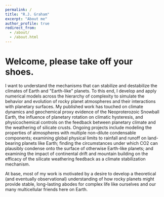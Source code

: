 ```yaml
---
permalink: /
title: "R.J. Graham"
excerpt: "About me"
author_profile: true
redirect_from: 
  - /about/
  - /about.html
---
```



Welcome, please take off your shoes. 
======
I want to understand the mechanisms that can stabilize and destabilize the climates of Earth and "Earth-like" planets. To this end, I develop and apply numerical models across the hierarchy of complexity to simulate the behavior and evolution of rocky planet atmospheres and their interactions with planetary surfaces. My published work has touched on climate dynamics and geochemical proxy evidence of the Neoproterozoic Snowball Earth, the influence of planetary rotation on climatic hysteresis, and physicochemical controls on the feedback between planetary climate and the weathering of silicate crusts. Ongoing projects include modeling the properties of atmospheres with multiple non-dilute condensable components; examining global physical limits to rainfall and runoff on land-bearing planets like Earth; finding the circumstances under which CO2 can plausibly condense onto the surface of otherwise Earth-like planets; and examining the impact of continental drift and mountain building on the efficacy of the silicate weathering feedback as a  climate stabilization mechanism. 

At base, most of my work is motivated by a desire to develop a theoretical (and eventually observational) understanding of how rocky planets might provide stable, long-lasting abodes for complex life like ourselves and our many multicellular friends here on Earth. 


